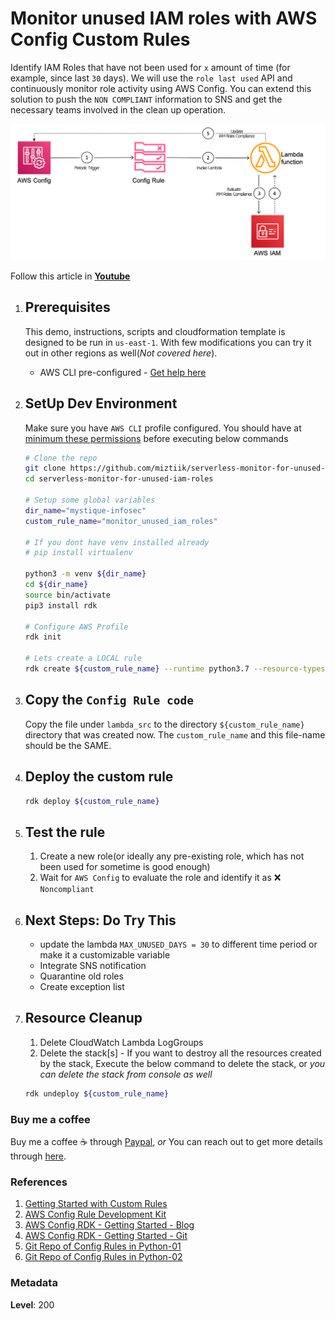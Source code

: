 # Monitor unused IAM roles with AWS Config Custom Rules

 Identify IAM Roles that have not been used for `x` amount of time (for example, since last `30` days). We will use the `role last used` API  and continuously monitor role activity using AWS Config. You can extend this solution to push the `NON COMPLIANT` information to SNS and get the necessary teams involved in the clean up operation.

   ![Monitor unused IAM roles with AWS Config Custom Rules](images/miztiik_github_aws_config_monitor_unused_iam_roles.png)

  Follow this article in **[Youtube](https://youtube.com/c/ValaxyTechnologies)**

1. ## Prerequisites

    This demo, instructions, scripts and cloudformation template is designed to be run in `us-east-1`. With few modifications you can try it out in other regions as well(_Not covered here_).

    - AWS CLI pre-configured - [Get help here](https://youtu.be/TPyyfmQte0U)

1. ## SetUp Dev Environment

    Make sure you have `AWS CLI` profile configured. You should have at [minimum these permissions](https://github.com/awslabs/aws-config-rdk/blob/master/policy/rdk-minimum-permissions.json) before executing below commands

    ```sh
    # Clone the repo
    git clone https://github.com/miztiik/serverless-monitor-for-unused-iam-roles.git
    cd serverless-monitor-for-unused-iam-roles

    # Setup some global variables
    dir_name="mystique-infosec"
    custom_rule_name="monitor_unused_iam_roles"

    # If you dont have venv installed already
    # pip install virtualenv

    python3 -m venv ${dir_name}
    cd ${dir_name}
    source bin/activate
    pip3 install rdk

    # Configure AWS Profile
    rdk init

    # Lets create a LOCAL rule
    rdk create ${custom_rule_name} --runtime python3.7 --resource-types AWS::IAM::User
    ```

1. ## Copy the `Config Rule code`

    Copy the file under `lambda_src` to the directory `${custom_rule_name}` directory that was created now. The `custom_rule_name` and this file-name should be the SAME.

1. ## Deploy the custom rule

    ```sh
    rdk deploy ${custom_rule_name}
    ```

1. ## Test the rule

    1. Create a new role(or ideally any pre-existing role, which has not been used for sometime is good enough)
    1. Wait for `AWS Config` to evaluate the role and identify it as :x: `Noncompliant`

1. ## Next Steps: Do Try This

    - update the lambda `MAX_UNUSED_DAYS = 30` to different time period or make it a customizable variable
    - Integrate SNS notification
    - Quarantine old roles
    - Create exception list

1. ## Resource Cleanup

    1. Delete CloudWatch Lambda LogGroups
    1. Delete the stack[s] - If you want to destroy all the resources created by the stack, Execute the below command to delete the stack, or _you can delete the stack from console as well_

      ```sh
      rdk undeploy ${custom_rule_name}
      ```

### Buy me a coffee

Buy me a coffee ☕ through [Paypal](https://paypal.me/valaxy), _or_ You can reach out to get more details through [here](https://youtube.com/c/valaxytechnologies/about).

### References

1. [Getting Started with Custom Rules](https://docs.aws.amazon.com/config/latest/developerguide/evaluate-config_develop-rules_getting-started.html)
1. [AWS Config Rule Development Kit](https://aws.amazon.com/blogs/mt/introducing-the-aws-config-rule-development-kit-rdk/)
1. [AWS Config RDK - Getting Started - Blog](https://aws.amazon.com/blogs/mt/how-to-develop-custom-aws-config-rules-using-the-rule-development-kit/)
1. [AWS Config RDK - Getting Started - Git](https://github.com/awslabs/aws-config-rdk)
1. [Git Repo of Config Rules in Python-01](https://github.com/awslabs/aws-config-rules/tree/master/python)
1. [Git Repo of Config Rules in Python-02](https://github.com/dome9/cloud-bots/tree/master/bots)

### Metadata

**Level**: 200
